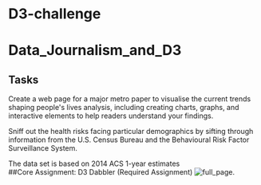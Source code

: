 # D3-challenge
# Data_Journalism_and_D3

## Tasks
Create a web page for a major metro paper to visualise the current trends shaping people's lives analysis, including creating charts, graphs, and interactive elements to help readers understand your findings.<br/>

Sniff out the health risks facing particular demographics by sifting through information from the U.S. Census Bureau and the Behavioural Risk Factor Surveillance System.<br/>

The data set is based on 2014 ACS 1-year estimates<br/>
##Core Assignment: D3 Dabbler (Required Assignment)
![full_page](images/4-scatter.jpg).<br/>
